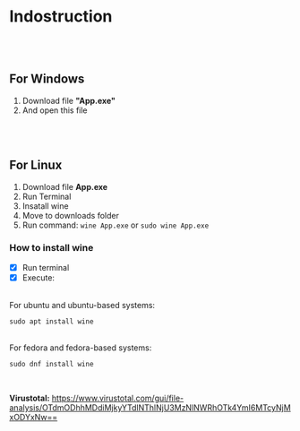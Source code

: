 # Indostruction
</br>
</br>

## For Windows

1. Download file <b>"App.exe"</b>
2. And open this file
</br>
</br>

## For Linux

1. Download file <b>App.exe</b>
2. Run Terminal
3. Insatall wine
4. Move to downloads folder
5. Run command: `wine App.exe` or `sudo wine App.exe`

### How to install wine

- [X] Run terminal
- [X] Execute:
</br>
For ubuntu and ubuntu-based systems:

```
sudo apt install wine
```

</br>
For fedora and fedora-based systems:

```
sudo dnf install wine
```

</br>

<b>Virustotal:</b> https://www.virustotal.com/gui/file-analysis/OTdmODhhMDdiMjkyYTdlNThlNjU3MzNlNWRhOTk4YmI6MTcyNjMxODYxNw==
